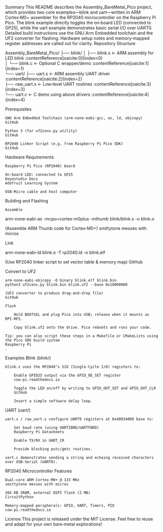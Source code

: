 Summary
This README describes the Assembly_BareMetal_Pico project, which provides two core examples—blink and uart—written in ARM Cortex‑M0+ assembler for the RP2040 microcontroller on the Raspberry Pi Pico. The blink example directly toggles the on‑board LED (connected to GP25), while the uart example demonstrates basic serial I/O over UART0. Detailed build instructions use the GNU Arm Embedded toolchain and the UF2 converter for flashing. Hardware setup notes and memory‑mapped register addresses are called out for clarity.
Repository Structure

Assembly_BareMetal_Pico/
├── blink/
│   ├── blink.s        ← ARM assembly for LED blink :contentReference[oaicite:0]{index=0}  
│   └── blink.c        ← Optional C wrapper/demo :contentReference[oaicite:1]{index=1}  
└── uart/
    ├── uart.s         ← ARM assembly UART driver :contentReference[oaicite:2]{index=2}  
    ├── raw_uart.s     ← Low‑level UART routines :contentReference[oaicite:3]{index=3}  
    └── uart.c         ← C demo using above drivers :contentReference[oaicite:4]{index=4}  

Prerequisites

    GNU Arm Embedded Toolchain (arm‑none‑eabi‑gcc, as, ld, objcopy)
    GitHub

    Python 3 (for uf2conv.py utility)
    GitHub

    RP2040 Linker Script (e.g. from Raspberry Pi Pico SDK)
    GitHub

Hardware Requirements

    Raspberry Pi Pico (RP2040) board

    On‑board LED: connected to GP25
    Keyestudio Docs
    Adafruit Learning System

    USB‑Micro cable and host computer

Building and Flashing

    Assemble

arm-none-eabi-as -mcpu=cortex-m0plus -mthumb blink/blink.s -o blink.o

(Assemble ARM Thumb code for Cortex‑M0+)
smittytone messes with micros

Link

arm-none-eabi-ld blink.o -T rp2040.ld -o blink.elf

(Use RP2040 linker script to set vector table & memory map)
GitHub

Convert to UF2

    arm-none-eabi-objcopy -O binary blink.elf blink.bin
    python3 uf2conv.py blink.bin blink.uf2 --base 0x10000000

    (UF2 converter to produce drag‑and‑drop file)
    GitHub

    Flash

        Hold BOOTSEL and plug Pico into USB; release when it mounts as RPI‑RP2.

        Copy blink.uf2 onto the drive. Pico reboots and runs your code.

    Tip: you can also script these steps in a Makefile or CMakeLists using the Pico SDK build system
    Raspberry Pi
    .

Examples
Blink (blink/)

    blink.s uses the RP2040’s SIO (Single‑Cycle I/O) registers to:

        Enable GPIO25 output via the GPIO_OE_SET register
        cow-pi.readthedocs.io

        Toggle the LED on/off by writing to GPIO_OUT_SET and GPIO_OUT_CLR
        GitHub

        Insert a simple software delay loop.

UART (uart/)

    uart.s / raw_uart.s configure UART0 registers at 0x40034000 base to:

        Set baud rate (using UARTIBRD/UARTFBRD)
        Raspberry Pi Datasheets

        Enable TX/RX in UART_CR

        Provide blocking putc/getc routines.

    uart.c demonstrates sending a string and echoing received characters over USB‑Serial (UART0).

RP2040 Microcontroller Features

    Dual-core ARM Cortex‑M0+ @ 133 MHz
    smittytone messes with micros

    264 KB SRAM, external QSPI flash (2 MB)
    CircuitPython

    Memory‑mapped peripherals: GPIO, UART, Timers, PIO
    cow-pi.readthedocs.io

License
This project is released under the MIT License. Feel free to reuse and adapt for your own bare‑metal explorations!
